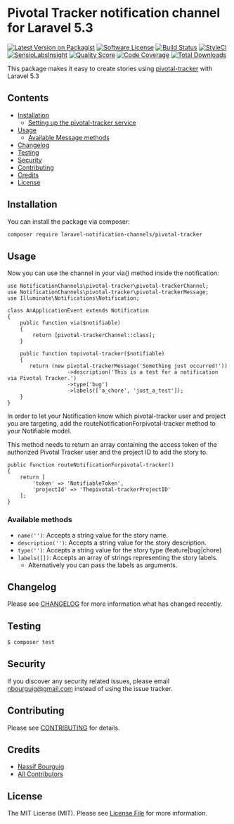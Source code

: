 # Pivotal Tracker notification channel for Laravel 5.3

[![Latest Version on Packagist](https://img.shields.io/packagist/v/laravel-notification-channels/pivotal-tracker.svg?style=flat-square)](https://packagist.org/packages/laravel-notification-channels/pivotal-tracker)
[![Software License](https://img.shields.io/badge/license-MIT-brightgreen.svg?style=flat-square)](LICENSE.md)
[![Build Status](https://img.shields.io/travis/laravel-notification-channels/pivotal-tracker/master.svg?style=flat-square)](https://travis-ci.org/laravel-notification-channels/pivotal-tracker)
[![StyleCI](https://styleci.io/repos/:style_ci_id/shield)](https://styleci.io/repos/:style_ci_id)
[![SensioLabsInsight](https://img.shields.io/sensiolabs/i/:sensio_labs_id.svg?style=flat-square)](https://insight.sensiolabs.com/projects/:sensio_labs_id)
[![Quality Score](https://img.shields.io/scrutinizer/g/laravel-notification-channels/pivotal-tracker.svg?style=flat-square)](https://scrutinizer-ci.com/g/laravel-notification-channels/pivotal-tracker)
[![Code Coverage](https://img.shields.io/scrutinizer/coverage/g/laravel-notification-channels/pivotal-tracker/master.svg?style=flat-square)](https://scrutinizer-ci.com/g/laravel-notification-channels/pivotal-tracker/?branch=master)
[![Total Downloads](https://img.shields.io/packagist/dt/laravel-notification-channels/pivotal-tracker.svg?style=flat-square)](https://packagist.org/packages/laravel-notification-channels/pivotal-tracker)

This package makes it easy to create stories using [pivotal-tracker](https://www.pivotal-tracker.com/help/api) with Laravel 5.3


## Contents

- [Installation](#installation)
	- [Setting up the pivotal-tracker service](#setting-up-the-pivotal-tracker-service)
- [Usage](#usage)
	- [Available Message methods](#available-message-methods)
- [Changelog](#changelog)
- [Testing](#testing)
- [Security](#security)
- [Contributing](#contributing)
- [Credits](#credits)
- [License](#license)


## Installation

You can install the package via composer:

``` bash
composer require laravel-notification-channels/pivotal-tracker
```

## Usage

Now you can use the channel in your via() method inside the notification:
    
    use NotificationChannels\pivotal-tracker\pivotal-trackerChannel;
    use NotificationChannels\pivotal-tracker\pivotal-trackerMessage;
    use Illuminate\Notifications\Notification;
    
    class AnApplicationEvent extends Notification
    {
        public function via($notifiable)
        {
            return [pivotal-trackerChannel::class];
        }
    
        public function topivotal-tracker($notifiable)
        {
           return (new pivotal-trackerMessage('Something just occurred!'))
                       ->description('This is a test for a notification via Pivotal Tracker.')
                       ->type('bug')
                       ->labels(['a_chore', 'just_a_test']);
        }
    }

In order to let your Notification know which pivotal-tracker user and project you are targeting, add the routeNotificationForpivotal-tracker method to your Notifiable model.

This method needs to return an array containing the access token of the authorized Pivotal Tracker user and the project ID to add the story to.

    public function routeNotificationForpivotal-tracker()
    {
        return [
            'token' => 'NotifiableToken',
            'projectId' => 'Thepivotal-trackerProjectID'
        ];
    }



### Available methods
                                      
* `name('')`: Accepts a string value for the story name.
* `description('')`: Accepts a string value for the story description.
* `type('')`: Accepts a string value for the story type (feature|bug|chore)
* `labels([])`: Accepts an array of strings representing the story labels. 
  * Alternatively you can pass the labels as arguments.

## Changelog

Please see [CHANGELOG](CHANGELOG.md) for more information what has changed recently.

## Testing

``` bash
$ composer test
```

## Security

If you discover any security related issues, please email nbourguig@gmail.com instead of using the issue tracker.

## Contributing

Please see [CONTRIBUTING](CONTRIBUTING.md) for details.

## Credits

- [Nassif Bourguig](https://github.com/nbourguig)
- [All Contributors](../../contributors)

## License

The MIT License (MIT). Please see [License File](LICENSE.md) for more information.
